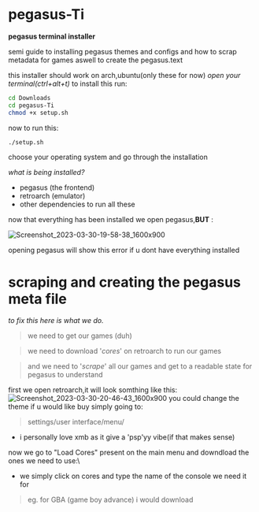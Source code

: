 # pegasus-Ti

**pegasus terminal installer**

semi guide to installing pegasus themes and configs and how to scrap metadata for games aswell to create the pegasus.text

this installer should work on arch,ubuntu(only these for now)
*open your terminal(ctrl+alt+t)*
to install this run:
```bash
cd Downloads
cd pegasus-Ti
chmod +x setup.sh
```
now to run this:
```bash
./setup.sh
```
choose your operating system and go through the installation

*what is being installed?*
-  pegasus (the frontend)
-  retroarch (emulator)
-  other dependencies to run all these

now that everything has been installed we open pegasus,**BUT** :


![Screenshot_2023-03-30-19-58-38_1600x900](https://user-images.githubusercontent.com/85402808/228869245-caf4533b-a8b5-470e-9cc0-f3f554f10fd4.png)

opening pegasus will show this error if u dont have everything installed

# scraping and creating the pegasus meta file

*to fix this here is what we do.*
  > we need to get our games (duh)
   
  > we need to download '*cores*' on retroarch to run our games 
  
  > and we need to '*scrape*' all our games and get to a readable state for pegasus to understand

first we open retroarch,it will look somthing like this:
![Screenshot_2023-03-30-20-46-43_1600x900](https://user-images.githubusercontent.com/85402808/228884250-341e7677-6a59-481d-903d-36773976e1c3.png)
 you could change the theme if u would like buy simply going to:
 > settings/user interface/menu/
  - i personally love xmb as it give a 'psp'yy vibe(if that makes sense)
 
 now we go to "Load Cores" present on the main menu and downdload the ones we need to use:\
  - we simply click on cores and type the name of the console we need it for
   > eg. for GBA (game boy advance) i would download 
